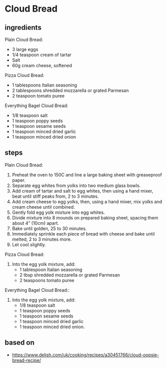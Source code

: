 # Cloud Bread

## ingredients

Plain Cloud Bread:

- 3 large eggs
- 1/4 teaspoon cream of tartar
- Salt
- 60g cream cheese, softened

Pizza Cloud Bread:

- 1 tablespoons Italian seasoning
- 2 tablespoons shredded mozzarella or grated Parmesan
- 2 teaspoon tomato puree

Everything Bagel Cloud Bread:

- 1/8 teaspoon salt
- 1 teaspoon poppy seeds
- 1 teaspoon sesame seeds
- 1 teaspoon minced dried garlic
- 1 teaspoon minced dried onion

## steps

Plain Cloud Bread:

1. Preheat the oven to 150C and line a large baking sheet with greaseproof paper.
2. Separate egg whites from yolks into two medium glass bowls.
3. Add cream of tartar and salt to egg whites, then using a hand mixer, beat until stiff peaks from, 2 to 3 minutes.
4. Add cream cheese to egg yolks, then, using a hand mixer, mix yolks and cream cheese until combined.
5. Gently fold egg yolk mixture into egg whites.
6. Divide mixture into 8 mounds on prepared baking sheet, spacing them about 4” (10cm) apart.
7. Bake until golden, 25 to 30 minutes.
8. Immediately sprinkle each piece of bread with cheese and bake until melted, 2 to 3 minutes more.
9. Let cool slightly.

Pizza Cloud Bread:

1. Into the egg yolk mixture, add:
   - 1 tablespoon Italian seasoning
   - 2 tbsp shredded mozzarella or grated Parmesan
   - 2 teaspoons tomato puree

Everything Bagel Cloud Bread::

1. Into the egg yolk mixture, add:
   - 1/8 teaspoon salt
   - 1 teaspoon poppy seeds
   - 1 teaspoon sesame seeds
   - 1 teaspoon minced dried garlic
   - 1 teaspoon minced dried onion.

## based on

- https://www.delish.com/uk/cooking/recipes/a30451766/cloud-oopsie-bread-recipe/
